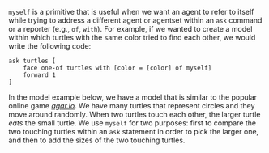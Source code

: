 `myself` is a primitive that is useful when we want an agent to refer to itself while trying to address a different agent or agentset within an `ask` command or a reporter (e.g., `of`, `with`). For example, if we wanted to create a model within which turtles with the same color tried to find each other, we would write the following code:

 

```
ask turtles [
	face one-of turtles with [color = [color] of myself]
	forward 1
]
```



In the model example below, we have a model that is similar to the popular online game [*agar.io*](https://en.wikipedia.org/wiki/Agar.io). We have many turtles that represent circles and they move around randomly. When two turtles touch each other, the larger turtle *eats* the small turtle. We use `myself` for two purposes: first to compare the two touching turtles within an `ask` statement in order to pick the larger one, and then to add the sizes of the two touching turtles.